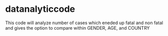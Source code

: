 # datanalyticcode
This code will analyze number of cases which eneded up fatal and non fatal and gives the option to compare within GENDER, AGE, and COUNTRY

